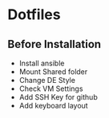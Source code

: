 # Dotfiles
## Before Installation 
- Install ansible
- Mount Shared folder
- Change DE Style 
- Check VM Settings
- Add SSH Key for github
- Add keyboard layout